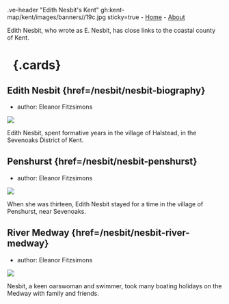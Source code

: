 .ve-header "Edith Nesbit's Kent" gh:kent-map/kent/images/banners//19c.jpg sticky=true
    - [Home](/)
    - [About](/about)

Edith Nesbit, who wrote as E. Nesbit, has close links to the coastal county of Kent.

# &nbsp; {.cards}

## Edith Nesbit {href=/nesbit/nesbit-biography}

- author: Eleanor Fitzsimons

![](https://iiif.juncture-digital.org/thumbnail?url=https://stor.artstor.org/stor/f3df3254-575f-4f32-ae8b-198c806e9d50)

Edith Nesbit, spent formative years in the village of Halstead, in the Sevenoaks District of Kent.

## Penshurst {href=/nesbit/nesbit-penshurst}

- author: Eleanor Fitzsimons

![](https://iiif.juncture-digital.org/thumbnail?url=https://stor.artstor.org/stor/79fb2d02-04f1-4a1b-b03a-c3315d2c1787)

When she was thirteen, Edith Nesbit stayed for a time in the village of Penshurst, near Sevenoaks. 

## River Medway {href=/nesbit/nesbit-river-medway}

- author: Eleanor Fitzsimons

![](https://iiif.juncture-digital.org/thumbnail?url=https://stor.artstor.org/stor/ae0662fc-e1a2-43a1-8382-71def7414a5c)

Nesbit, a keen oarswoman and swimmer, took many boating holidays on the Medway with family and friends.

